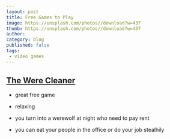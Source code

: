 ```yaml
---
layout: post
title: Free Games to Play
image: https://unsplash.com/photos//download?w=437
thumb: https://unsplash.com/photos//download?w=437
author: 
category: blog
published: false
tags:
 - video games
---
```


## [The Were Cleaner](https://store.steampowered.com/app/2795000/The_WereCleaner/)

- great free game

- relaxing

- you turn into a werewolf at night who need to pay rent

- you can eat your people in the office or do your job stealhily
